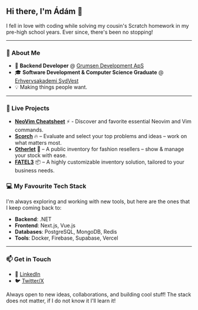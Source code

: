 ## Hi there, I'm Ádám 👋
I fell in love with coding while solving my cousin's Scratch homework in my pre-high school years. Ever since, there's been no stopping!

---

### 📝 About Me
- 🏢 **Backend Developer** @ [Grumsen Development ApS](https://grumsendev.dk/)  
- 🎓 **Software Development & Computer Science Graduate** @ [Erhvervsakademi SydVest](https://www.easv.dk/)  
- 💡 Making things people want. 

---

### 🚀 Live Projects  
- **[NeoVim Cheatsheet](https://nvim-cheatsheet.vercel.app/)** ⚡ - Discover and favorite essential Neovim and Vim commands.
- **[Scorch](https://www.tryscorch.com/)** 🔥 – Evaluate and select your top problems and ideas – work on what matters most.  
- **[Otherlet](https://otherlet.com/)** 👚 – A public inventory for fashion resellers – show & manage your stock with ease.  
- **[FATEL3](https://fatel3.com/)** 📦 – A highly customizable inventory solution, tailored to your business needs.

### 💻 My Favourite Tech Stack
I'm always exploring and working with new tools, but here are the ones that I keep coming back to:

- **Backend**: .NET
- **Frontend**: Next.js, Vue.js
- **Databases**: PostgreSQL, MongoDB, Redis
- **Tools**: Docker, Firebase, Supabase, Vercel

---

### 📫 Get in Touch  
- 💼 [LinkedIn](https://www.linkedin.com/in/lorinczadam/)  
- 🐦 [Twitter/X](https://x.com/Ladam0203)  

Always open to new ideas, collaborations, and building cool stuff! The stack does not matter, if I do not know it I'll learn it!
